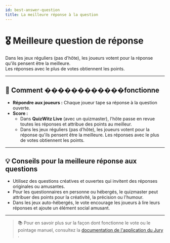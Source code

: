 ```yaml
---
id: best-answer-question
title: La meilleure réponse à la question
---
```


# 🎖️ Meilleure question de réponse

Dans les jeux réguliers (pas d'hôte), les joueurs votent pour la réponse qu'ils pensent être la meilleure.\
Les réponses avec le plus de votes obtiennent les points.

---

## 📝 Comment ������������fonctionne

- **Répondre aux joueurs :** Chaque joueur tape sa réponse à la question ouverte.
- **Score :**
    - Dans **QuizWitz Live** (avec un quizmaster), l'hôte passe en revue toutes les réponses et attribue des points au meilleur.
    - Dans les jeux réguliers (pas d'hôte), les joueurs votent pour la réponse qu'ils pensent être la meilleure. Les réponses avec le plus de votes obtiennent les points.

---

## 💡 Conseils pour la meilleure réponse aux questions

- Utilisez des questions créatives et ouvertes qui invitent des réponses originales ou amusantes.
- Pour les questionnaires en personne ou hébergés, le quizmaster peut attribuer des points pour la créativité, la précision ou l'humour.
- Dans les jeux auto-hébergés, le vote encourage les joueurs à lire leurs réponses et ajoute un élément social amusant.

---

> 📚 Pour en savoir plus sur la façon dont fonctionne le vote ou le pointage manuel, consultez la [documentation de l'application du Jury ](../quizmaster/004-jury-app.md).
